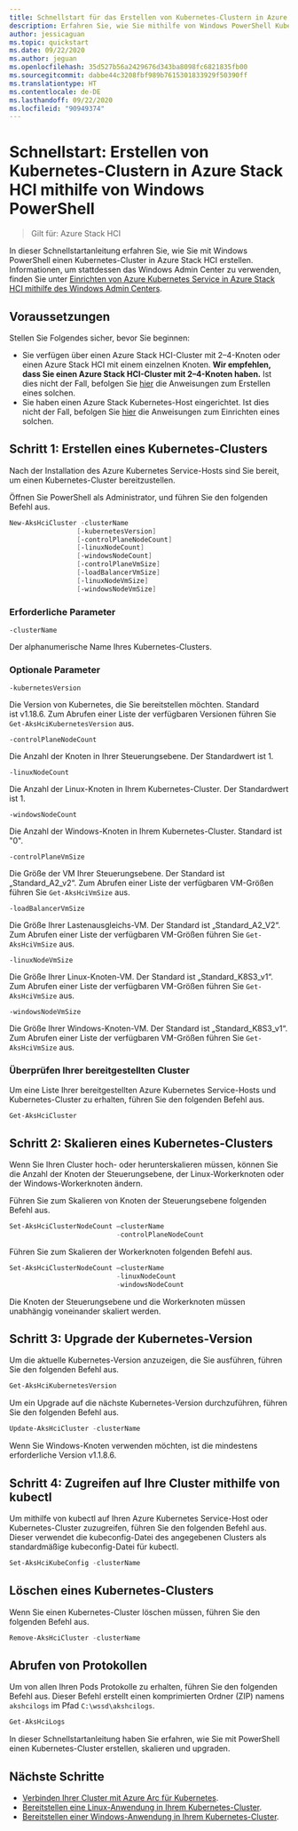 ```yaml
---
title: Schnellstart für das Erstellen von Kubernetes-Clustern in Azure Stack HCI mithilfe von Windows PowerShell
description: Erfahren Sie, wie Sie mithilfe von Windows PowerShell Kubernetes-Cluster in Azure Stack HCI erstellen.
author: jessicaguan
ms.topic: quickstart
ms.date: 09/22/2020
ms.author: jeguan
ms.openlocfilehash: 35d527b56a2429676d343ba8098fc6821835fb00
ms.sourcegitcommit: dabbe44c3208fbf989b7615301833929f50390ff
ms.translationtype: HT
ms.contentlocale: de-DE
ms.lasthandoff: 09/22/2020
ms.locfileid: "90949374"
---
```

# <a name="quickstart-create-kubernetes-clusters-on-azure-stack-hci-using-windows-powershell"></a>Schnellstart: Erstellen von Kubernetes-Clustern in Azure Stack HCI mithilfe von Windows PowerShell

> Gilt für: Azure Stack HCI

In dieser Schnellstartanleitung erfahren Sie, wie Sie mit Windows PowerShell einen Kubernetes-Cluster in Azure Stack HCI erstellen. Informationen, um stattdessen das Windows Admin Center zu verwenden, finden Sie unter [Einrichten von Azure Kubernetes Service in Azure Stack HCI mithilfe des Windows Admin Centers](setup.md).

## <a name="before-you-begin"></a>Voraussetzungen

Stellen Sie Folgendes sicher, bevor Sie beginnen:

- Sie verfügen über einen Azure Stack HCI-Cluster mit 2–4-Knoten oder einen Azure Stack HCI mit einem einzelnen Knoten. **Wir empfehlen, dass Sie einen Azure Stack HCI-Cluster mit 2–4-Knoten haben.** Ist dies nicht der Fall, befolgen Sie [hier](./system-requirements.md) die Anweisungen zum Erstellen eines solchen.
- Sie haben einen Azure Stack Kubernetes-Host eingerichtet. Ist dies nicht der Fall, befolgen Sie [hier](./setup-powershell.md) die Anweisungen zum Einrichten eines solchen.

## <a name="step-1-create-a-kubernetes-cluster"></a>Schritt 1: Erstellen eines Kubernetes-Clusters

Nach der Installation des Azure Kubernetes Service-Hosts sind Sie bereit, um einen Kubernetes-Cluster bereitzustellen.

Öffnen Sie PowerShell als Administrator, und führen Sie den folgenden Befehl aus.

   ```powershell
   New-AksHciCluster -clusterName
                    [-kubernetesVersion]
                    [-controlPlaneNodeCount]
                    [-linuxNodeCount]
                    [-windowsNodeCount]
                    [-controlPlaneVmSize]
                    [-loadBalancerVmSize]
                    [-linuxNodeVmSize]
                    [-windowsNodeVmSize]
   ```

### <a name="required-parameters"></a>Erforderliche Parameter

`-clusterName`

Der alphanumerische Name Ihres Kubernetes-Clusters.

### <a name="optional-parameters"></a>Optionale Parameter

`-kubernetesVersion`

Die Version von Kubernetes, die Sie bereitstellen möchten. Standard ist v1.18.6. Zum Abrufen einer Liste der verfügbaren Versionen führen Sie `Get-AksHciKubernetesVersion` aus.

`-controlPlaneNodeCount`

Die Anzahl der Knoten in Ihrer Steuerungsebene. Der Standardwert ist 1.

`-linuxNodeCount`

Die Anzahl der Linux-Knoten in Ihrem Kubernetes-Cluster. Der Standardwert ist 1.

`-windowsNodeCount`

Die Anzahl der Windows-Knoten in Ihrem Kubernetes-Cluster. Standard ist "0".

`-controlPlaneVmSize`

Die Größe der VM Ihrer Steuerungsebene. Der Standard ist „Standard_A2_v2“. Zum Abrufen einer Liste der verfügbaren VM-Größen führen Sie `Get-AksHciVmSize` aus.

`-loadBalancerVmSize`

Die Größe Ihrer Lastenausgleichs-VM. Der Standard ist „Standard_A2_V2“. Zum Abrufen einer Liste der verfügbaren VM-Größen führen Sie `Get-AksHciVmSize` aus.

`-linuxNodeVmSize`

Die Größe Ihrer Linux-Knoten-VM. Der Standard ist „Standard_K8S3_v1“. Zum Abrufen einer Liste der verfügbaren VM-Größen führen Sie `Get-AksHciVmSize` aus.

`-windowsNodeVmSize`

Die Größe Ihrer Windows-Knoten-VM. Der Standard ist „Standard_K8S3_v1“. Zum Abrufen einer Liste der verfügbaren VM-Größen führen Sie `Get-AksHciVmSize` aus.

### <a name="check-your-deployed-clusters"></a>Überprüfen Ihrer bereitgestellten Cluster

Um eine Liste Ihrer bereitgestellten Azure Kubernetes Service-Hosts und Kubernetes-Cluster zu erhalten, führen Sie den folgenden Befehl aus.

```powershell
Get-AksHciCluster
```

## <a name="step-2-scale-a-kubernetes-cluster"></a>Schritt 2: Skalieren eines Kubernetes-Clusters

Wenn Sie Ihren Cluster hoch- oder herunterskalieren müssen, können Sie die Anzahl der Knoten der Steuerungsebene, der Linux-Workerknoten oder der Windows-Workerknoten ändern.

Führen Sie zum Skalieren von Knoten der Steuerungsebene folgenden Befehl aus.

```powershell
Set-AksHciClusterNodeCount –clusterName
                           -controlPlaneNodeCount
```

Führen Sie zum Skalieren der Workerknoten folgenden Befehl aus.

```powershell
Set-AksHciClusterNodeCount –clusterName
                           -linuxNodeCount
                           -windowsNodeCount
```

Die Knoten der Steuerungsebene und die Workerknoten müssen unabhängig voneinander skaliert werden.

## <a name="step-3-upgrade-kubernetes-version"></a>Schritt 3: Upgrade der Kubernetes-Version

Um die aktuelle Kubernetes-Version anzuzeigen, die Sie ausführen, führen Sie den folgenden Befehl aus.

```powershell
Get-AksHciKubernetesVersion
```

Um ein Upgrade auf die nächste Kubernetes-Version durchzuführen, führen Sie den folgenden Befehl aus.

```powershell
Update-AksHciCluster -clusterName
```

Wenn Sie Windows-Knoten verwenden möchten, ist die mindestens erforderliche Version v1.1.8.6.

## <a name="step-4-access-your-clusters-using-kubectl"></a>Schritt 4: Zugreifen auf Ihre Cluster mithilfe von kubectl

Um mithilfe von kubectl auf Ihren Azure Kubernetes Service-Host oder Kubernetes-Cluster zuzugreifen, führen Sie den folgenden Befehl aus. Dieser verwendet die kubeconfig-Datei des angegebenen Clusters als standardmäßige kubeconfig-Datei für kubectl.

```powershell
Set-AksHciKubeConfig -clusterName
```

## <a name="delete-a-kubernetes-cluster"></a>Löschen eines Kubernetes-Clusters

Wenn Sie einen Kubernetes-Cluster löschen müssen, führen Sie den folgenden Befehl aus.

```powershell
Remove-AksHciCluster -clusterName
```

## <a name="get-logs"></a>Abrufen von Protokollen

Um von allen Ihren Pods Protokolle zu erhalten, führen Sie den folgenden Befehl aus. Dieser Befehl erstellt einen komprimierten Ordner (ZIP) namens `akshcilogs` im Pfad `C:\wssd\akshcilogs`.

```powershell
Get-AksHciLogs
```

In dieser Schnellstartanleitung haben Sie erfahren, wie Sie mit PowerShell einen Kubernetes-Cluster erstellen, skalieren und upgraden.

## <a name="next-steps"></a>Nächste Schritte

- [Verbinden Ihrer Cluster mit Azure Arc für Kubernetes](./connect-to-arc.md).
- [Bereitstellen eine Linux-Anwendung in Ihrem Kubernetes-Cluster](./deploy-linux-application.md).
- [Bereitstellen einer Windows-Anwendung in Ihrem Kubernetes-Cluster](./deploy-windows-application.md).
